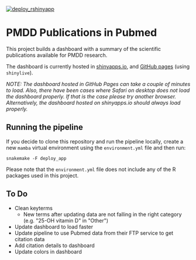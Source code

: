 [![deploy_rshinyapp](https://github.com/aramos8/pmdd_pubmed/actions/workflows/deploy_rshinyapp.yml/badge.svg)](https://github.com/aramos8/pmdd_pubmed/actions/workflows/deploy_rshinyapp.yml)

# PMDD Publications in Pubmed

This project builds a dashboard with a summary of the scientific publications available for PMDD research. 

The dashboard is currently hosted in [shinyapps.io](https://anaramos.shinyapps.io/pmdd_pubmed/), and [GitHub pages](https://aramos8.github.io/pmdd_pubmed/) (using `shinylive`).

*NOTE: The dashboard hosted in GitHub Pages can take a couple of minutes to load. Also, there have been cases where Safari on desktop does not load the dashboard properly. If that is the case please try another browser. Alternatively, the dashboard hosted on shinyapps.io should always load properly.*

## Running the pipeline

If you decide to clone this repository and run the pipeline locally, create a new `mamba` virtual environment using the `environment.yml` file and then run:

```{bash}
snakemake -F deploy_app
```

Please note that the `environment.yml` file does not include any of the R packages used in this project.

## To Do

- Clean keyterms
    - New terms after updating data are not falling in the right category (e.g. "25-OH vitamin D" in "Other")
- Update dashboard to load faster
- Update pipeline to use Pubmed data from their FTP service to get citation data
- Add citation details to dashboard
- Update colors in dashboard









